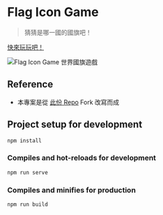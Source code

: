 
# Flag Icon Game

> 猜猜是哪一國的國旗吧！

[快來玩玩吧！](https://weichiachang.github.io/flag-icon-game)

![Flag Icon Game 世界國旗遊戲](https://upload.cc/i1/2020/02/12/JVfjb2.png)


## Reference

- 本專案是從 [此份 Repo](https://github.com/Naahuel/flags-game) Fork 改寫而成

## Project setup for development
```
npm install
```

### Compiles and hot-reloads for development
```
npm run serve
```

### Compiles and minifies for production
```
npm run build
```
